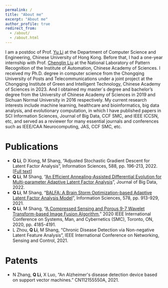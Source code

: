 ```yaml
---
permalink: /
title: "About me"
excerpt: "About me"
author_profile: true
redirect_from: 
  - /about/
  - /about.html
---
```


I am a postdoc of Prof. [Yu Li](https://liyu95.com/) at the Department of Computer Science and Engineering, Chinese University of Hong Kong. Before that, I had a one-year internship with Prof. [Chenglin Liu](https://people.ucas.ac.cn/~liuchenglin) at the National Laboratory of Pattern Recognition of the Institute of Automation, Chinese Academy of Sciences. I received my Ph.D. degree in computer science from the Chongqing University of Posts and Telecommunications under a joint project at the Chongqing Institute of Green and Intelligent Technology, Chinese Academy of Sciences in 2023. And I obtained my master`s degree and bachelor’s degree from the University of Chinese Academy of Sciences in 2019 and Sichuan Normal University in 2016 respectively. My current research interests include machine learning, healthcare and bioinformatics, big data analysis, and evolutionary computation, in which I have published papers in SCI Information Sciences, Journal of Big Data, CCF SMC, and IEEE ICCSN, etc, and served as a reviewer for many essential journals and conferences such as IEEE/CAA Neurocomputing, JAS, CCF SMC, etc.



Publications
======
*  __Q Li__, D Xiong, M Shang, “Adjusted Stochastic Gradient Descent for Latent Factor Analysis”, Information Sciences, 588, pp. 196-213, 2022.[[Full text](https://pdf.sciencedirectassets.com/271625/1-s2.0-S0020025521X00345/1-s2.0-S0020025521012871/main.pdf?X-Amz-Security-Token=IQoJb3JpZ2luX2VjEFoaCXVzLWVhc3QtMSJGMEQCIE1K2vF6KWNr7C8Nz3Ztb0LL%2B3UbfgGaYDc7IsmedBhbAiAl0VgD7e6OfKuUbTw0zbQ%2FJpkMOBmNX7X3zcS37u2lKSq7BQiy%2F%2F%2F%2F%2F%2F%2F%2F%2F%2F8BEAUaDDA1OTAwMzU0Njg2NSIMMgL3LUkSQ5a6wo0fKo8FNvYUxNvnaxKDSX8YUCiBrvMf2rgXLk%2FEOZuWOVnVjiSpHnMqYlZdADjFR%2Ftqn2oDdjWifsc%2BGWy96Hpg82650ol9a28G9rVottmdy0XDpNc7Sewb5%2BHazbrrnPbyW1SAFBgwhwOc8YEbw2z1hxrgOrFjl9j0IZJg%2B2TrS%2Fk0gCuus8RvRjuIEte0HB%2BN%2BtDLaUmXNsCvd7nTtzpC3v6fQ0iT7QxvfFjy%2F%2BFpn1ibZYDcMMl6GB6s3rv%2BgtnWfFORqxSNiMCWf1cOyokDi9hY2EUhl9R%2BT%2FgAzdqAaWsQkoEOPNIAiJU2UlJR6exAxB8QtvnzNoEmCq4Xwb3%2F9E3rLYV0bezDeMgTNdmbWd6bHClP8Fz48neD0HXiuaRWf%2Beuj04bw1Iqivij8GLpG0y4QbDJPWHhyln9uwYICM5xsxTvMP6undXAaE9UrbK2K61NCuYPedDqexjn5YdaSrJbe6WkpdtJYq9f42kCf26xIiP1Tf43ndvo2HglJX7WnullTfW9OOh%2BYf%2FSW2MZ8paMio%2BaudnW0i9k5HfZixe5c0jUq9eHDaVCTfa2jkcIqn6mF3vtoppFo03iJgN3g%2FOyFci7frv1dbsC6qcnmkufAM12%2BGY%2BcsfF5guKuAs%2FDzFE6sSRK4CSvV1MPBGDgZlOWcG1VjnSGGaOKgh9rI2NHy%2BU22G43DfQRGCTacIBx5grPhm2g8kouYNlxEgNCcDfEiNV1vKd2nNT%2F7KGchsulvY85cclpIsGd6T4WZBX2G7X7i%2F74HkP65sfEfPyTtnZYLcAlCaY9rGOn16qC6YaTS540Ty4jfFqaH6YvlFldztiO6Mw9IM1%2BSGNUYL0XH29S1RX7Dy62FzSqMqDwgOrEjDrm8mkBjqyAezfXJb6b7dDGdeDUQdTPLTj3JjxF7tJeqUv7EWsoCqdHLhXkLG4XOjo8KKGj7jZpDLXiRfKZiR41TqLWLJT3%2B%2BIIdsy59oQL17wgGyoNFiBJCb3cAGdYJStQZEmr%2FXpRUBfMcqSabPp5CyT%2BrFsoAkOp7osMa%2BGyAbdiPqmNlw7c4zNk8Z1sax8DHXekGOFMQFTHWHD13O5YEVglkJoRrfPd%2FWbN%2BMGuCLPRNNsfhpgoXI%3D&X-Amz-Algorithm=AWS4-HMAC-SHA256&X-Amz-Date=20230621T025346Z&X-Amz-SignedHeaders=host&X-Amz-Expires=300&X-Amz-Credential=ASIAQ3PHCVTYVJDLRJWJ%2F20230621%2Fus-east-1%2Fs3%2Faws4_request&X-Amz-Signature=964d897b3335fbf9b09bac7a8ff427ea085dda8da60d730a0053d755dc971146&hash=3e41de31812d89b3fcaab3bf3d554c51b97e3f71eebef82b96eeaf1fd582bdd9&host=68042c943591013ac2b2430a89b270f6af2c76d8dfd086a07176afe7c76c2c61&pii=S0020025521012871&tid=spdf-abc4de96-5601-41db-b266-923c2800141c&sid=4eff2ed47ca3054b2d4ba714410f9417a679gxrqa&type=client&tsoh=d3d3LnNjaWVuY2VkaXJlY3QuY29t&ua=101f560b0e5600505905&rr=7da8f68c2f6c34e1&cc=jp)]
* __Q Li__, M Shang, “[An Efficient Annealing-Assisted Differential Evolution for Multi-parameter Adaptive Latent Factor Analysis](https://link.springer.com/article/10.1186/s40537-022-00638-8)”, Journal of Big Data, 2022.
*  __Q Li__, M Shang, “[BALFA: A Brain Storm Optimization-based Adaptive Latent Factor Analysis Model](https://www.sciencedirect.com/science/article/abs/pii/S0020025521008653)”, Information Sciences, 578, pp. 913-929, 2021.
*  __Q Li__, M Shang, “[A Compressed Sensing and Porous 9-7 Wavelet Transform-based Image Fusion Algorithm](https://ieeexplore.ieee.org/document/9283284/),” 2020 IEEE International Conference on Systems, Man, and Cybernetics (SMC), Toronto, ON, 2020, pp. 4185-4191.
*  L Zhou, __Q Li__, M Shang, “Chronic Disease Detection via Non-negative Latent Feature Analysis”, IEEE International Conference on Networking, Sensing and Control, 2021.

Patents
======
*  N Zhang, __Q Li__, X Luo, “An Alzheimer's disease detection device based on support vector machines.” CN112155550A, 2021.

